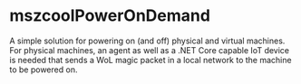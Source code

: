# mszcoolPowerOnDemand
A simple solution for powering on (and off) physical and virtual machines. For physical machines, an agent as well as a .NET Core capable IoT device is needed that sends a WoL magic packet in a local network to the machine to be powered on.
